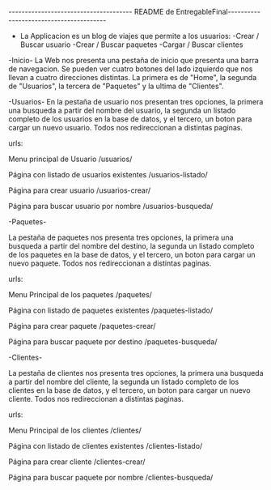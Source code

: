-------------------------------------- README de EntregableFinal----------------------------------------

- La Applicacion es un blog de viajes que permite a los usuarios: 
	-Crear / Buscar usuario
	-Crear / Buscar paquetes
	-Cargar / Buscar clientes

-Inicio-
La Web nos presenta una pestaña de inicio que presenta una barra de navegacion. Se pueden ver cuatro botones del lado izquierdo que nos llevan a cuatro direcciones distintas. La primera es de "Home", la segunda de "Usuarios", la tercera de "Paquetes" y la ultima de "Clientes".

-Usuarios- 
En la pestaña de usuario nos presentan tres opciones, la primera una busqueda a partir del nombre del usuario, la segunda un listado completo de los usuarios en la base de datos, y el tercero, un boton para cargar un nuevo usuario. Todos nos redireccionan a distintas paginas.

urls:

Menu principal de Usuario
/usuarios/

Página con listado de usuarios existentes
/usuarios-listado/

Página para crear usuario
/usuarios-crear/

Página para buscar usuario por nombre
/usuarios-busqueda/


-Paquetes- 

La pestaña de paquetes nos presenta tres opciones, la primera una busqueda a partir del nombre del destino, la segunda un listado completo de los paquetes en la base de datos, y el tercero, un boton para cargar un nuevo paquete. Todos nos redireccionan a distintas paginas.

urls:

Menu Principal de los paquetes
/paquetes/ 

Página con listado de paquetes existentes
/paquetes-listado/

Página para crear paquete
/paquetes-crear/

Página para buscar paquete por destino
/paquetes-busqueda/

-Clientes-

La pestaña de clientes nos presenta tres opciones, la primera una busqueda a partir del nombre del cliente, la segunda un listado completo de los clientes en la base de datos, y el tercero, un boton para cargar un nuevo cliente. Todos nos redireccionan a distintas paginas.

urls:

Menu Principal de los clientes
/clientes/ 

Página con listado de clientes existentes
/clientes-listado/

Página para crear cliente
/clientes-crear/

Página para buscar paquete por nombre
/clientes-busqueda/